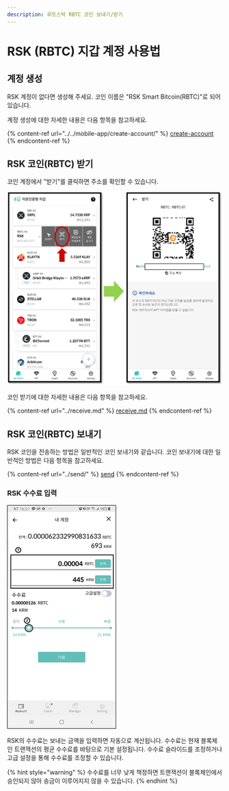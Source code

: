 ```yaml
---
description: 루트스탁 RBTC 코인 보내기/받기
---
```


# RSK (RBTC) 지갑 계정 사용법

## 계정 생성

RSK 계정이 없다면 생성해 주세요. 코인 이름은 "RSK Smart Bitcoin(RBTC)"로 되어 있습니다.

계정 생성에 대한 자세한 내용은 다음 항목을 참고하세요.

{% content-ref url="../../mobile-app/create-account/" %}
[create-account](../../mobile-app/create-account/)
{% endcontent-ref %}

## RSK 코인(RBTC) 받기

코인 계정에서 "받기"를 클릭하면 주소를 확인할 수 있습니다.

<div align="left">

<img src="../../.gitbook/assets/RBTC.png" alt="" width="563">

</div>

코인 받기에 대한 자세한 내용은 다음 항목을 참고하세요.

{% content-ref url="../receive.md" %}
[receive.md](../receive.md)
{% endcontent-ref %}

## RSK 코인(RBTC) 보내기

RSK 코인을 전송하는 방법은 일반적인 코인 보내기와 같습니다. 코인 보내기에 대한 일반적인 방법은 다음 항목을 참고하세요.

{% content-ref url="../send/" %}
[send](../send/)
{% endcontent-ref %}

### RSK 수수료 입력

<div align="left">

<img src="../../.gitbook/assets/image (213).png" alt="">

</div>

RSK의 수수료는 보내는 금액을 입력하면 자동으로 계산됩니다. 수수료는 현재 블록체인 트랜잭션의 평균 수수료를 바탕으로 기본 설정됩니다. 수수료 슬라이드를 조정하거나 고급 설정을 통해 수수료를 조정할 수 있습니다.

{% hint style="warning" %}
수수료를 너무 낮게 책정하면 트랜잭션이 블록체인에서 승인되지 않아 송금이 이루어지지 않을 수 있습니다.
{% endhint %}
